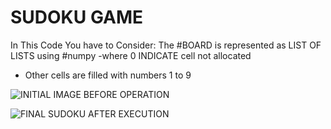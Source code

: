 # SUDOKU GAME 

In This Code You have to Consider:
  The #BOARD is represented as LIST OF LISTS using #numpy 
  -where 0 INDICATE cell not allocated 
  - Other cells are filled with numbers 1 to 9
  

![INITIAL IMAGE BEFORE OPERATION](img/sudoku1.jpg)



![FINAL SUDOKU AFTER EXECUTION](./img/sudoku2.jpg)

